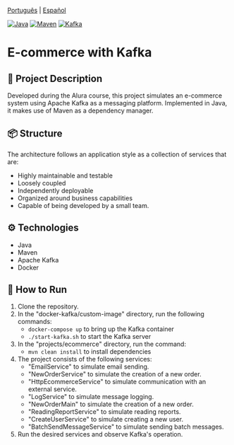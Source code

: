 [Português](README.pt.md) | [Español](README.es.md)

[![Java](https://img.shields.io/badge/Java-ED8B00?style=for-the-badge&logo=java&logoColor=white)](https://www.oracle.com/java/technologies/javase-jdk11-downloads.html)
[![Maven](https://img.shields.io/badge/Maven-C71A36?style=for-the-badge&logo=apache-maven&logoColor=white)](https://maven.apache.org/)
[![Kafka](https://img.shields.io/badge/Kafka-231F20?style=for-the-badge&logo=apache-kafka&logoColor=white)](https://kafka.apache.org/)

# E-commerce with Kafka
## 📄 Project Description
Developed during the Alura course, this project simulates an e-commerce system using Apache Kafka as a messaging platform. Implemented in Java, it makes use of Maven as a dependency manager.

## 📦 Structure
The architecture follows an application style as a collection of services that are:
* Highly maintainable and testable
* Loosely coupled
* Independently deployable
* Organized around business capabilities
* Capable of being developed by a small team.

## ⚙️ Technologies
- Java
- Maven
- Apache Kafka
- Docker

## 🚀 How to Run
1. Clone the repository.
2. In the "docker-kafka/custom-image" directory, run the following commands:
   - `docker-compose up` to bring up the Kafka container
   - `./start-kafka.sh` to start the Kafka server
3. In the "projects/ecommerce" directory, run the command:
   - `mvn clean install` to install dependencies
4. The project consists of the following services:
   - "EmailService" to simulate email sending.
   - "NewOrderService" to simulate the creation of a new order.
   - "HttpEcommerceService" to simulate communication with an external service.
   - "LogService" to simulate message logging.
   - "NewOrderMain" to simulate the creation of a new order.
   - "ReadingReportService" to simulate reading reports.
   - "CreateUserService" to simulate creating a new user.
   - "BatchSendMessageService" to simulate sending batch messages.
5. Run the desired services and observe Kafka's operation.
